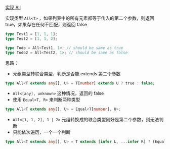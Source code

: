 [实现 All](https://github.com/type-challenges/type-challenges/blob/main/questions/18142-medium-all/README.md)

实现类型 `All<T>` ，如果列表中的所有元素都等于传入的第二个参数，则返回 true，如果存在任何不匹配，则返回 false

```ts
type Test1 = [1, 1, 1];
type Test2 = [1, 1, 2];

type Todo = All<Test1, 1>; // should be same as true
type Todo2 = All<Test2, 1>; // should be same as false
```

思路：

- 元组类型转联合类型，判断是否能 extends 第二个参数

```ts
type All<T extends any[], U> = T[number] extends U ? true : false;
```

- `All<[any], unknown>` 这种情况，返回的 false
- 使用 `Equal<T, R>` 来判断两种类型

```ts
type All<T extends any[], U> = Equal<T[number], U>;
```

- `All<[1, 1, 2], 1 | 2>` 元组转换成的联合类型刚好是第二个参数，则无法判断
- 只能依次遍历，一个一个判断

```ts
type All<T extends any[], U> = T extends [infer L, ...infer R] ? (Equal<L, U> extends true ? All<R, U> : false) : true;
```
